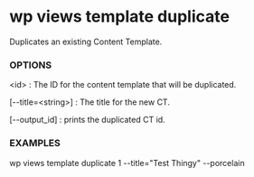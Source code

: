 # wp views template duplicate

Duplicates an existing Content Template.

### OPTIONS

&lt;id&gt;
: The ID for the content template that will be duplicated.

[\--title=&lt;string&gt;]
: The title for the new CT.

[\--output_id]
: prints the duplicated CT id.

### EXAMPLES

   wp views template duplicate 1 --title="Test Thingy" --porcelain


